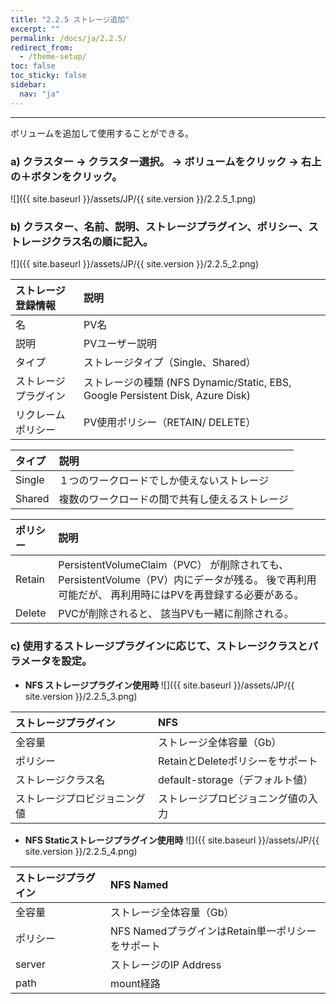 ```yaml
---
title: "2.2.5 ストレージ追加"
excerpt: ""
permalink: /docs/ja/2.2.5/
redirect_from:
  - /theme-setup/
toc: false
toc_sticky: false
sidebar:
  nav: "ja"
---
```


---

ボリュームを追加して使用することができる。

### a\) クラスター → クラスター選択。 → ボリュームをクリック → 右上の＋ボタンをクリック。
![]({{ site.baseurl }}/assets/JP/{{ site.version }}/2.2.5_1.png)

### b\) クラスター、名前、説明、ストレージプラグイン、ポリシー、ストレージクラス名の順に記入。
![]({{ site.baseurl }}/assets/JP/{{ site.version }}/2.2.5_2.png)



| **ストレージ 登録情報** | **説明** |
| :--- | :--- |
| 名 | PV名 |
| 説明 | PVユーザー説明 |
| タイプ | ストレージタイプ（Single、Shared） |
| ストレージプラグイン | ストレージの種類 \(NFS Dynamic/Static, EBS, Google Persistent Disk, Azure Disk\) |
| リクレームポリシー | PV使用ポリシー（RETAIN/ DELETE） |

| **タイプ** | **説明** |
| :--- | :--- |
| Single | １つのワークロードでしか使えないストレージ |
| Shared | 複数のワークロードの間で共有し使えるストレージ |

| **ポリシー** | **説明** |
| :--- | :--- |
| Retain | PersistentVolumeClaim（PVC） が削除されても、 PersistentVolume（PV）内にデータが残る。 後で再利用可能だが、 再利用時にはPVを再登録する必要がある。 |
| Delete | PVCが削除されると、 該当PVも一緒に削除される。 |


### c\) 使用するストレージプラグインに応じて、ストレージクラスとパラメータを設定。

* **NFS ストレージプラグイン使用時**
![]({{ site.baseurl }}/assets/JP/{{ site.version }}/2.2.5_3.png)

| **ストレージプラグイン** | **NFS** |
| :--- | :--- |
| 全容量 | ストレージ全体容量（Gb）|
| ポリシー | RetainとDeleteポリシーをサポート |
| ストレージクラス名 | default-storage（デフォルト値） |
| ストレージプロビジョニング値 | ストレージプロビジョニング値の入力 |

* **NFS Staticストレージプラグイン使用時**
![]({{ site.baseurl }}/assets/JP/{{ site.version }}/2.2.5_4.png)

| **ストレージプラグイン** | **NFS** Named |
| :--- | :--- |
| 全容量 | ストレージ全体容量（Gb）|
| ポリシー | NFS NamedプラグインはRetain単一ポリシーをサポート |
| server | ストレージのIP Address |
| path | mount経路 |
